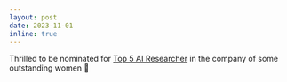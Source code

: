 ```yaml
---
layout: post
date: 2023-11-01
inline: true
---
```


Thrilled to be nominated for <a href="https://www.linkedin.com/posts/wai-netherlands_research-impact-ai-activity-7112692335339089921-vjJt?utm_source=share&utm_medium=member_desktop" target="blank">Top 5 AI Researcher</a> in the company of some outstanding women :star2:
